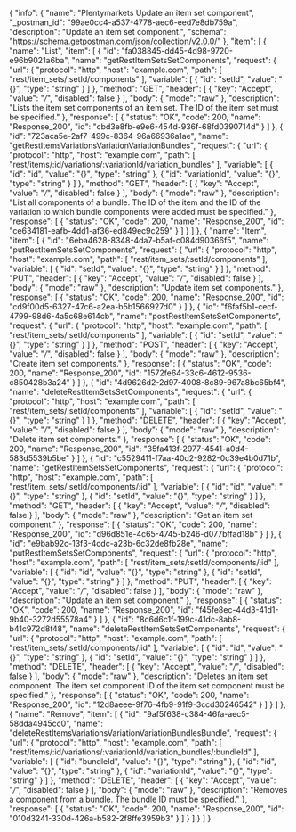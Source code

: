 {
  "info": {
    "name": "Plentymarkets Update an item set component",
    "_postman_id": "99ae0cc4-a537-4778-aec6-eed7e8db759a",
    "description": "Update an item set component.",
    "schema": "https://schema.getpostman.com/json/collection/v2.0.0/"
  },
  "item": [
    {
      "name": "List",
      "item": [
        {
          "id": "fa038845-dd45-4d98-9720-e96b9021a6ba",
          "name": "getRestItemSetsSetComponents",
          "request": {
            "url": {
              "protocol": "http",
              "host": "example.com",
              "path": [
                "rest/item_sets/:setId/components"
              ],
              "variable": [
                {
                  "id": "setId",
                  "value": "{}",
                  "type": "string"
                }
              ]
            },
            "method": "GET",
            "header": [
              {
                "key": "Accept",
                "value": "*/*",
                "disabled": false
              }
            ],
            "body": {
              "mode": "raw"
            },
            "description": "Lists the item set components of an item set. The ID of the item set must be specified."
          },
          "response": [
            {
              "status": "OK",
              "code": 200,
              "name": "Response_200",
              "id": "cbd3e8fb-e9e6-454d-936f-68fd0390714d"
            }
          ]
        },
        {
          "id": "723aca5e-2af7-499c-8364-96a66936a1ae",
          "name": "getRestItemsVariationsVariationVariationBundles",
          "request": {
            "url": {
              "protocol": "http",
              "host": "example.com",
              "path": [
                "rest/items/:id/variations/:variationId/variation_bundles"
              ],
              "variable": [
                {
                  "id": "id",
                  "value": "{}",
                  "type": "string"
                },
                {
                  "id": "variationId",
                  "value": "{}",
                  "type": "string"
                }
              ]
            },
            "method": "GET",
            "header": [
              {
                "key": "Accept",
                "value": "*/*",
                "disabled": false
              }
            ],
            "body": {
              "mode": "raw"
            },
            "description": "List all components of a bundle. The ID of the item and the ID of the variation to which bundle components were added must be specified."
          },
          "response": [
            {
              "status": "OK",
              "code": 200,
              "name": "Response_200",
              "id": "ce634181-eafb-4dd1-af36-ed849ec9c259"
            }
          ]
        }
      ]
    },
    {
      "name": "Item",
      "item": [
        {
          "id": "6eba4628-8348-4da7-b5af-c084d90366f5",
          "name": "putRestItemSetsSetComponents",
          "request": {
            "url": {
              "protocol": "http",
              "host": "example.com",
              "path": [
                "rest/item_sets/:setId/components"
              ],
              "variable": [
                {
                  "id": "setId",
                  "value": "{}",
                  "type": "string"
                }
              ]
            },
            "method": "PUT",
            "header": [
              {
                "key": "Accept",
                "value": "*/*",
                "disabled": false
              }
            ],
            "body": {
              "mode": "raw"
            },
            "description": "Update item set components."
          },
          "response": [
            {
              "status": "OK",
              "code": 200,
              "name": "Response_200",
              "id": "cd9f00d5-6327-47c6-a2ea-b5b1566927d0"
            }
          ]
        },
        {
          "id": "f6faf5b1-cecf-4799-98d6-4a5c68e614cb",
          "name": "postRestItemSetsSetComponents",
          "request": {
            "url": {
              "protocol": "http",
              "host": "example.com",
              "path": [
                "rest/item_sets/:setId/components"
              ],
              "variable": [
                {
                  "id": "setId",
                  "value": "{}",
                  "type": "string"
                }
              ]
            },
            "method": "POST",
            "header": [
              {
                "key": "Accept",
                "value": "*/*",
                "disabled": false
              }
            ],
            "body": {
              "mode": "raw"
            },
            "description": "Create item set components."
          },
          "response": [
            {
              "status": "OK",
              "code": 200,
              "name": "Response_200",
              "id": "1572fe64-33c6-4612-9536-c850428b3a24"
            }
          ]
        },
        {
          "id": "4d9626d2-2d97-4008-8c89-967a8bc65bf4",
          "name": "deleteRestItemSetsSetComponents",
          "request": {
            "url": {
              "protocol": "http",
              "host": "example.com",
              "path": [
                "rest/item_sets/:setId/components"
              ],
              "variable": [
                {
                  "id": "setId",
                  "value": "{}",
                  "type": "string"
                }
              ]
            },
            "method": "DELETE",
            "header": [
              {
                "key": "Accept",
                "value": "*/*",
                "disabled": false
              }
            ],
            "body": {
              "mode": "raw"
            },
            "description": "Delete item set components."
          },
          "response": [
            {
              "status": "OK",
              "code": 200,
              "name": "Response_200",
              "id": "35fa413f-2977-4541-a0d4-583d5539b5be"
            }
          ]
        },
        {
          "id": "c5529411-f7aa-40d2-9282-0c39e4b0d71b",
          "name": "getRestItemSetsSetComponents",
          "request": {
            "url": {
              "protocol": "http",
              "host": "example.com",
              "path": [
                "rest/item_sets/:setId/components/:id"
              ],
              "variable": [
                {
                  "id": "id",
                  "value": "{}",
                  "type": "string"
                },
                {
                  "id": "setId",
                  "value": "{}",
                  "type": "string"
                }
              ]
            },
            "method": "GET",
            "header": [
              {
                "key": "Accept",
                "value": "*/*",
                "disabled": false
              }
            ],
            "body": {
              "mode": "raw"
            },
            "description": "Get an item set component."
          },
          "response": [
            {
              "status": "OK",
              "code": 200,
              "name": "Response_200",
              "id": "d96d851e-4c65-4745-b246-d077bffad18b"
            }
          ]
        },
        {
          "id": "e9bab92c-13f3-4cdc-a23b-6c32de8fb28e",
          "name": "putRestItemSetsSetComponents",
          "request": {
            "url": {
              "protocol": "http",
              "host": "example.com",
              "path": [
                "rest/item_sets/:setId/components/:id"
              ],
              "variable": [
                {
                  "id": "id",
                  "value": "{}",
                  "type": "string"
                },
                {
                  "id": "setId",
                  "value": "{}",
                  "type": "string"
                }
              ]
            },
            "method": "PUT",
            "header": [
              {
                "key": "Accept",
                "value": "*/*",
                "disabled": false
              }
            ],
            "body": {
              "mode": "raw"
            },
            "description": "Update an item set component."
          },
          "response": [
            {
              "status": "OK",
              "code": 200,
              "name": "Response_200",
              "id": "f45fe8ec-44d3-41d1-9b40-3272d55578a4"
            }
          ]
        },
        {
          "id": "8c6d6c1f-199c-41dc-8ab8-b41c972d8f48",
          "name": "deleteRestItemSetsSetComponents",
          "request": {
            "url": {
              "protocol": "http",
              "host": "example.com",
              "path": [
                "rest/item_sets/:setId/components/:id"
              ],
              "variable": [
                {
                  "id": "id",
                  "value": "{}",
                  "type": "string"
                },
                {
                  "id": "setId",
                  "value": "{}",
                  "type": "string"
                }
              ]
            },
            "method": "DELETE",
            "header": [
              {
                "key": "Accept",
                "value": "*/*",
                "disabled": false
              }
            ],
            "body": {
              "mode": "raw"
            },
            "description": "Deletes an item set component. The item set component ID of the item set component must be specified."
          },
          "response": [
            {
              "status": "OK",
              "code": 200,
              "name": "Response_200",
              "id": "12d8aeee-9f76-4fb9-91f9-3ccd30246542"
            }
          ]
        }
      ]
    },
    {
      "name": "Remove",
      "item": [
        {
          "id": "9af5f638-c384-46fa-aec5-58dda4945cc0",
          "name": "deleteRestItemsVariationsVariationVariationBundlesBundle",
          "request": {
            "url": {
              "protocol": "http",
              "host": "example.com",
              "path": [
                "rest/items/:id/variations/:variationId/variation_bundles/:bundleId"
              ],
              "variable": [
                {
                  "id": "bundleId",
                  "value": "{}",
                  "type": "string"
                },
                {
                  "id": "id",
                  "value": "{}",
                  "type": "string"
                },
                {
                  "id": "variationId",
                  "value": "{}",
                  "type": "string"
                }
              ]
            },
            "method": "DELETE",
            "header": [
              {
                "key": "Accept",
                "value": "*/*",
                "disabled": false
              }
            ],
            "body": {
              "mode": "raw"
            },
            "description": "Removes a component from a bundle. The bundle ID must be specified."
          },
          "response": [
            {
              "status": "OK",
              "code": 200,
              "name": "Response_200",
              "id": "010d3241-330d-426a-b582-2f8ffe3959b3"
            }
          ]
        }
      ]
    }
  ]
}